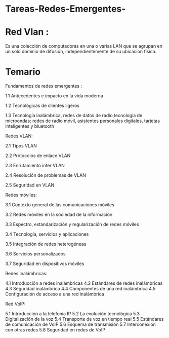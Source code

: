 # Tareas-Redes-Emergentes-

# Red Vlan :
Es una colección de computadoras en una o varias LAN que se agrupan en un solo dominio de difusión, independientemente de su ubicación física. 

# Temario 

Fundamentos de redes emergentes :

1.1 Antecedentes e impacto en la vida moderna 

1.2 Tecnológicas de clientes ligeros 

1.3 Tecnología inalámbrica, redes de datos de radio,tecnología de microondas; redes de radio móvil, 
asistentes personales digitales, tarjetas inteligentes y bluetooth

Redes VLAN:

2.1 Tipos VLAN

2.2 Protocolos de enlace VLAN 

2.3 Enrutamiento inter VLAN 

2.4 Resolución de problemas de VLAN 

2.5 Seguridad en VLAN

Redes móviles:

3.1 Contexto general de las 
comunicaciones móviles 

3.2 Redes móviles en la sociedad de la información 

3.3 Espectro, estandarización y 
regularización de redes móviles 

3.4 Tecnología, servicios y aplicaciones 

3.5 Integración de redes heterogéneas 

3.6 Servicios personalizados 

3.7 Seguridad en dispositivos móviles

Redes inalámbricas:

4.1 Introducción a redes inalámbricas 
4.2 Estándares de redes inalámbricas 
4.3 Seguridad inalámbrica 
4.4 Componentes de una red inalámbrica 
4.5 Configuración de acceso a una red inalámbrica

Red VoIP:

5.1 Introducción a la telefonía IP 
5.2 La evolución tecnológica 
5.3 Digitalización de la voz 
5.4 Transporte de voz en tiempo real 
5.5 Estándares de comunicación de VoIP 
5.6 Esquema de transmisión 
5.7 Interconexión con otras redes 
5.8 Seguridad en redes de VoIP
